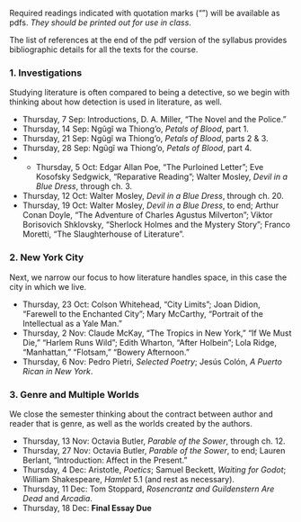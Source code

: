 Required readings indicated with quotation marks (“”) will be available as
pdfs. *They should be printed out for use in class*. 

The list of references at the end of the pdf version of the syllabus provides
bibliographic details for all the texts for the course.

### 1. Investigations

Studying literature is often compared to being a detective, so we begin with
thinking about how detection is used in literature, as well.

* Thursday, 7 Sep: Introductions, D. A. Miller, “The Novel and the Police.”
* Thursday, 14 Sep: Ngũgĩ wa Thiong’o, _Petals of Blood_, part 1.
* Thursday, 21 Sep: Ngũgĩ wa Thiong’o, _Petals of Blood_, parts 2 & 3.
* Thursday, 28 Sep: Ngũgĩ wa Thiong’o, _Petals of Blood_, part 4.
* * Thursday, 5 Oct: Edgar Allan Poe, “The Purloined Letter”; Eve Kosofsky
Sedgwick, “Reparative Reading”; Walter Mosley, _Devil in a Blue Dress_,
through ch. 3.
* Thursday, 12 Oct: Walter Mosley, _Devil in a Blue Dress_, through ch. 20.
* Thursday, 19 Oct: Walter Mosley, _Devil in a Blue Dress_, to end; Arthur Conan Doyle, “The Adventure of Charles Agustus Milverton”; Viktor Borisovich Shklovsky, “Sherlock Holmes and the Mystery Story”; Franco Moretti, “The Slaughterhouse of Literature”.

### 2. New York City

Next, we narrow our focus to how literature handles space, in this case the
city in which we live.

* Thursday, 23 Oct: Colson Whitehead, “City Limits”; Joan Didion, “Farewell to
the Enchanted City”; Mary McCarthy, “Portrait of the Intellectual as a Yale
Man.”
* Thursday, 2 Nov: Claude McKay, “The Tropics in New York,” “If We Must Die,”
“Harlem Runs Wild”; Edith Wharton, “After Holbein”; Lola Ridge, “Manhattan,” “Flotsam,” “Bowery Afternoon.”
* Thursday, 6 Nov: Pedro Pietri, _Selected Poetry_; Jesús Colón, _A Puerto Rican in New York_.

### 3. Genre and Multiple Worlds

We close the semester thinking about the contract between author and reader
that is genre, as well as the worlds created by the authors.

* Thursday, 13 Nov: Octavia Butler, _Parable of the Sower_, through ch. 12. 
* Thursday, 27 Nov: Octavia Butler, _Parable of the Sower_, to end; Lauren Berlant,
“Introduction: Affect in the Present.”
* Thursday, 4 Dec: Aristotle, _Poetics_; Samuel Beckett, _Waiting for Godot_;
William Shakespeare, _Hamlet_ 5.1 (and rest as necessary).
* Thursday, 11 Dec: Tom Stoppard, _Rosencrantz and Guildenstern Are Dead_ and
_Arcadia_.
* Thursday, 18 Dec: **Final Essay Due**

